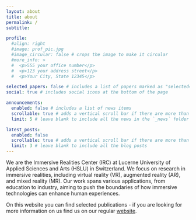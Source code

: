 ```yaml
---
layout: about
title: about
permalink: /
subtitle: 

profile:
  #align: right
  #image: prof_pic.jpg
  #image_circular: false # crops the image to make it circular
  #more_info: >
  #  <p>555 your office number</p>
  #  <p>123 your address street</p>
  #  <p>Your City, State 12345</p>

selected_papers: false # includes a list of papers marked as "selected={true}"
social: true # includes social icons at the bottom of the page

announcements:
  enabled: false # includes a list of news items
  scrollable: true # adds a vertical scroll bar if there are more than 3 news items
  limit: 5 # leave blank to include all the news in the `_news` folder

latest_posts:
  enabled: false
  scrollable: true # adds a vertical scroll bar if there are more than 3 new posts items
  limit: 3 # leave blank to include all the blog posts
---
```


We are the Immersive Realities Center (IRC) at Lucerne University of Applied Sciences and Arts (HSLU) in Switzerland. We focus on research in immersive realities, including virtual reality (VR), augmented reality (AR), and mixed reality (MR). Our work spans various applications, from education to industry, aiming to push the boundaries of how immersive technologies can enhance human experiences.

On this website you can find selected publications - if you are looking for more information on us find us on our regular [website](https://sites.hslu.ch/immersive-realities/).